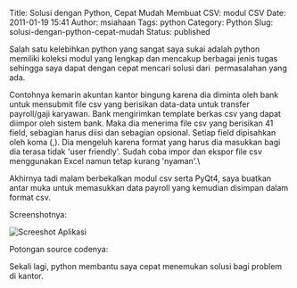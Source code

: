 Title: Solusi dengan Python, Cepat Mudah Membuat CSV: modul CSV
Date: 2011-01-19 15:41
Author: msiahaan
Tags: python
Category: Python
Slug: solusi-dengan-python-cepat-mudah
Status: published

Salah satu kelebihkan python yang sangat saya sukai adalah python memiliki koleksi modul yang lengkap dan mencakup berbagai jenis tugas sehingga saya dapat dengan cepat mencari solusi dari  permasalahan yang ada.

Contohnya kemarin akuntan kantor bingung karena dia diminta oleh bank untuk mensubmit file csv yang berisikan data-data untuk transfer payroll/gaji karyawan. Bank mengirimkan template berkas csv yang dapat diimpor oleh sistem bank. Maka dia menerima file csv yang berisikan 41 field, sebagian harus diisi dan sebagian opsional. Setiap field dipisahkan oleh koma (,). Dia mengeluh karena format yang harus dia masukkan bagi dia terasa tidak 'user friendly'. Sudah coba impor dan ekspor file csv menggunakan Excel namun tetap kurang 'nyaman'.\

Akhirnya tadi malam berbekalkan modul csv serta PyQt4, saya buatkan antar muka untuk memasukkan data payroll yang kemudian disimpan dalam format csv.

Screenshotnya:


![Screeshot Aplikasi][screenshot_app]

[screenshot_app]: http://1.bp.blogspot.com/_n6fub3mZ0JU/TTajLErGu-I/AAAAAAAAAEA/AKkO6CcKdxs/s320/payroll_csv_ui.png



Potongan source codenya:

<script src="https://gist.github.com/786137.js?file=payroll_csv_writer.py"></script>

Sekali lagi, python membantu saya cepat menemukan solusi bagi problem di kantor.


